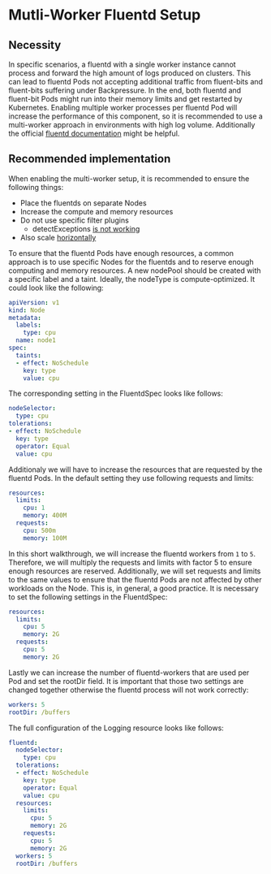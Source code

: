 # Mutli-Worker Fluentd Setup

## Necessity

In specific scenarios, a fluentd with a single worker instance cannot process and forward the high amount of logs produced on clusters. This can lead to fluentd Pods not accepting additional traffic from fluent-bits and fluent-bits suffering under Backpressure. In the end, both fluentd and fluent-bit Pods might run into their memory limits and get restarted by Kubernetes. Enabling multiple worker processes per fluentd Pod will increase the performance of this component, so it is recommended to use a multi-worker approach in environments with high log volume. Additionally the official [fluentd documentation](https://docs.fluentd.org/deployment/multi-process-workers) might be helpful.

## Recommended implementation

When enabling the multi-worker setup, it is recommended to ensure the following things:
- Place the fluentds on separate Nodes
- Increase the compute and memory resources 
- Do not use specific filter plugins
  - detectExceptions [is not working](https://github.com/kube-logging/logging-operator/issues/1490)
- Also scale [horizontally](https://kube-logging.dev/docs/logging-infrastructure/fluentd/#autoscaling)

To ensure that the fluentd Pods have enough resources, a common approach is to use specific Nodes for the fluentds and to reserve enough computing and memory resources. A new nodePool should be created with a specific label and a taint. Ideally, the nodeType is compute-optimized. It could look like the following:
```yaml
apiVersion: v1
kind: Node
metadata:
  labels:    
    type: cpu
  name: node1
spec:
  taints:
  - effect: NoSchedule
    key: type
    value: cpu
```

The corresponding setting in the FluentdSpec looks like follows:
```yaml
nodeSelector:
  type: cpu
tolerations:
- effect: NoSchedule
  key: type
  operator: Equal
  value: cpu
```

Additionaly we will have to increase the resources that are requested by the fluentd Pods. In the default setting they use following requests and limits:
```yaml
resources:
  limits:
    cpu: 1
    memory: 400M
  requests:
    cpu: 500m
    memory: 100M
```

In this short walkthrough, we will increase the fluentd workers from `1` to `5`. Therefore, we will multiply the requests and limits with factor 5 to ensure enough resources are reserved. Additionally, we will set requests and limits to the same values to ensure that the fluentd Pods are not affected by other workloads on the Node. This is, in general, a good practice. It is necessary to set the following settings in the FluentdSpec:
```yaml
resources:
  limits:
    cpu: 5
    memory: 2G
  requests:
    cpu: 5
    memory: 2G
```

Lastly we can increase the number of fluentd-workers that are used per Pod and set the rootDir field. It is important that those two settings are changed together otherwise the fluentd process will not work correctly:
```yaml
workers: 5
rootDir: /buffers
```

The full configuration of the Logging resource looks like follows:
```yaml
fluentd:
  nodeSelector:
    type: cpu
  tolerations:
  - effect: NoSchedule
    key: type
    operator: Equal
    value: cpu
  resources:
    limits:
      cpu: 5
      memory: 2G
    requests:
      cpu: 5
      memory: 2G
  workers: 5
  rootDir: /buffers
```